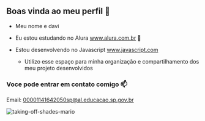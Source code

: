 ## Boas vinda ao meu perfil 🖤 

- Meu nome e davi

 - Eu estou estudando no Alura www.alura.com.br 💙

- Estou desenvolvendo no Javascript www.javascript.com
  - Utilizo esse espaço para minha organização e compartilhamento dos meu projeto desenvolvidos
### Voce pode entrar em contato comigo 📫
Email: 00001141642050sp@al.educacao.sp.gov.br 

![]()![taking-off-shades-mario](https://github.com/user-attachments/assets/14337c30-a78a-4375-bbb3-ebfca296bc92)
